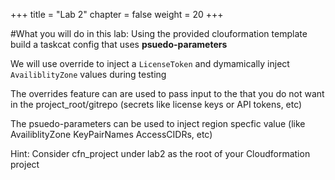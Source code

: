 +++
title = "Lab 2"
chapter = false
weight = 20
+++

#What you will do in this lab:
Using the provided clouformation template build a taskcat config that uses **psuedo-parameters**

We will use override to inject a `LicenseToken` and dymamically inject `AvailiblityZone` values during testing

The overrides feature can are used to pass input to the that you do not want in the project_root/gitrepo (secrets like license keys or API tokens, etc)

The psuedo-parameters can be used to inject region specfic value (like AvailiblityZone KeyPairNames AccessCIDRs, etc)


Hint: Consider cfn_project under lab2 as the root of your Cloudformation project
